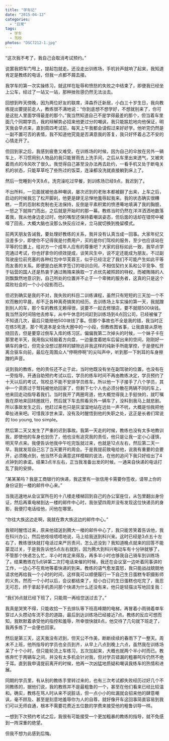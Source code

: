 ```yaml
---
title: "学车记"
date: "2015-04-12"
categories: 
  - "日常"
tags:
  - 学车
  - 驾校
photos: "DSC7212-1.jpg"
---
```


“这次我不考了，我自己会取消考试预约。”

说罢我把车门甩上，提起包就走。还没走出训练场，手机铃声就响了起来，我知道肯定是教练的电话，但我一点都不屑去接。

我学车的第一次实操练习，就这样在耻辱和愤怒的失败之中结束了，即便我已经坐上公车，经过了一站又一站，那种挫败感仍然无法淡去。

<!-- more -->

回想到昨天傍晚，因为两位好友的联席，泽森乔迁新居，小白三十岁生日，我向教练提出要提前走人，教练很不满地说：“你到底想不想学好，不想就别来了，你可是这批人里面学得最差的那个。”我当然知道自己不是学得最差的那个，但当着车里面几个同期学员，我的辩解势必招来他更过分的嘲讽，我只能尴尬地向他保证，明天我会早点来，直到周四考试前，每天上午我都会请假过来好好学。他听完仍然是一副不置可否的表情，我不知道他究竟是否满意我的答复，我只好怀着忐忑不安的心情走开了。

但回到家之后，我感到疲惫又难受。在训练场的时候，因为自己的伞放在另外一辆车上，不习惯用别人物品的我只能冒雨去上洗手间，之后从车里出来透气，又被夹着雨点的冷风吹了很久。我觉得自己甚至没办法再去赴约，一看手机又处于断电关机的状态，只能草草吃了些热过的饭菜，连澡都没洗就直接躺到床上了。

然后一觉睡到今天8点，洗完澡吃过早餐，到训练场已经9点，我迟到了。

不出所料，一见面就被他各种嘲讽，屡次迟到的老账本都被翻了出来，上车之后，启动的时候我忘了松开脚刹，他更是肆无忌惮地羞辱起我来。我的状态确实很糟糕，一贯的忍耐和克制也无法保持，反倒是平素积累的愤懑蓦地填满了我的胸臆，一怒之下就摔门而出，之后就是开始时的那一幕。教练当时仍然在洋洋洒洒地数落着我，我从他身边走过时，他的嘴型还保持着嘲讽姿态，但后面的话却在错愕中被噎了回去，大概大脑也没那么快反应过来，立马就切换到挽留模式。

前两天朋友告诫我，要处理好教练的关系，我并没有认真当成一回事。大家年纪又没差多少，即使你不记得我是付费用户，买的是你们驾校的服务，至少也应该站在平等的位置上，给对方一个成年人应有的尊重吧？大家的目标如此一致，我早点学完通过考试，你也好拿你的绩效提成，谈笑风生中，说不定还能成为朋友。不过副驾驶座位前充塞的各种红包中华芙蓉王，似乎已经注定了我们不可能产生如此平等而友善的关系。即便是白纸黑字签订的培训合同，不相信契约关系和公平竞争、惯于钻营的国人还是热衷于通过贿赂来换取一丁点优先被照顾的特权，而被贿赂的人则飘飘然地意识到，自己所处的位置并不止于一个卑微的服务者，这真的只是这个腐败社会的一个小小投影而已。

但迟到确实是我的不对，我失败的科目二训练课程，虽然只有短短的三天加一个不欢而散的早晨，却不乏各种离奇搞笑的经历。去训练场上车实操的第一天，我就蹭到别人的车，那个车的教练无赖得很，说要不一起去修理店，要不就赔500块钱。我当然没时间陪他去修车，从中午休息时间赶到训练场到4点回公司，已经被催了不知道几次，最后只能赔他500块钱了事。但那个事故也不全是我的错，我当时正在练S弯道，那个弯道本是全场大圈中的一小段，但教练图省事，让我直接从原地绕回去，但是要穿过倒车入库的练习区。偏偏我第二次掉头的时候，一个妹子卡在那里老半天，我用指尖轻敲着方向盘，一边量度着她车后留出来的空间，刚刚好一辆车的身位，但完全没想过那样的罅隙远非我这样的纯新手所能掌控，于是便松开离合驱车向前，最后在周围众人“停啊停啊”的尖叫声中，听到那一下刺耳的车身擦蹭的声音。

说到我的教练，他的责任还不止于此，当时他既没有坐在副驾驶的位置，也没有在一旁指导。开通自助预约考试以后，学员的练车时间不再由教练决定，学员预约了十天以后的考试，驾校总不能不安排学员练车。所以他一下子接手了八个学员，其中一个资质过于驽钝被他劝回家了，但剩下七个人也必须分散在两辆不同的车上，他来回走动指导着我们。当时我开了两圈弯道，他大概觉得我上手挺快的，就叮嘱我在原地来回转圈就行，然后就下车去照看另外一辆车了，没料到我马上就悲剧。所以事故发生之后，他赶过来也只是灰溜溜地站在远处一声不吭，大概是怕我把他牵扯进来吧。可惜我涉世未深，没有及时醒悟到他的失职之处，这正是长者们常说的 too young, too simple。

然后第二天又发生了严重的迟到事故。我第一天走的时候，教练也没有太多地教训我，即使他的车身也划伤了，他也没有追究我的责任，他只是让我一定小心谨慎，明天早点来。我便告诉他我中午吃完饭就过来，也就是12点左右，然后第二天一早，我就发现自己忘了当天要开的周会。于是我提前致电给他，说我有重要的会要开，必须晚点到，他当然不会满意这样模糊的说法，在他的追问下我只好给出了4点钟到的承诺。结果3点半左右，正当我准备出发的时候，一通来自快递的电话打乱了我的安排。

“某某某吗？我是工商银行的快递，我这里有一张信用卡需要你签收，请带上你的身份证到一楼的邮件中心来。”

当我迅速地从会议室所在的十八楼走楼梯回到自己的办公室座位，从包里翻出身份证，然后再乘电梯到达一楼的邮件中心时，我张望四周并没有发现这位快递员的身影，我便打电话给他，问他在哪里。

“你往大族这边走啊，我就在靠大族这边的邮件中心。”

我顿时醒悟过来，原来他错送到腾大一楼的邮件中心了，我只能苦笑着告诉他，我在科兴办公，然后他吱吱唔唔地说，马上给我送到科兴来。这时已经是3点五十左右了，教练很快就打电话过来严厉责问，怎么还没到？我知道晚点就来的回答不能蒙混过关，于是我告诉他5点左右就到，因为腾大到科兴电动车有十分钟就够了，不管那个快递怎么忙，半小时肯定来得及，再多半小时也够我自己骑车到训练场了。结果教练在5点钟第二次打电话来催的时候，我还在会议室一边听着同事讲的工作，一边心不在焉地等着快递的到来。教练的语气愈发震怒，我只能战战兢兢地请求他再给我一个小时的时间，这样我可以顺便履行一下自己生日蛋糕专职摄影师的义务。然而一个小时以后，会议都结束了，给小白订的生日蛋糕也吃完了，我忍无可忍，终于拿起手机质问那个快递为什么还没有来，他只是轻描淡写地回复我：

“我们6点就已经下班了，只能周一再给您送过去了。”

我真是哭笑不得，只能收拾一下去排队等下班高峰期的电梯，再冒着小雨骑着单车穿过人头攒动车流不息的道路，最后到达训练场已经接近7点。教练的反应可想而知，我默默着承受他的指控和羞辱，所幸很快就8点，他交待了几句就下班走了，我再多练了一会便也回家。

然后是第三天，这天我没有迟到，但天公不作美，断断续续的春雨下了一整天。周末不上班，他所指导的学员也全员到齐，从早上八点到晚上六点，虽然我在训练场呆了十个小时，但只能轮流上车练习，五次加起来，大概也就两个半小时而已。教练奔忙于两辆车之间，并没有太多机会针对我，但对学员错漏的粗暴呵斥仍然不绝于耳。直到我申请提前离开的时候，他再一次凶猛地质疑和嘲讽我练车的热情和进展。

同期的学员里，有从别的教练手里转过来的，也有三次考试都失败经历过好几个不同教练的，据他们说，我的教练并不是最粗鲁的一个，甚至在他们看来已经比较温和。确实，教练在骂人时从来不说脏话，但一点小小的纰漏就会招来他的肆意嘲讽，毫不顾及、甚至是刻意地羞辱你为人的自尊，就好像开车这回事简直容易到我们可以无师自通，根本不需要花费近五位数的学费来接受他的粗鲁训导一样。

一想到下次预约考试之后，我很有可能接受一个更加粗暴的教练的指导，就不免感到一阵深重的绝望。

但我不想为此感到后悔。
